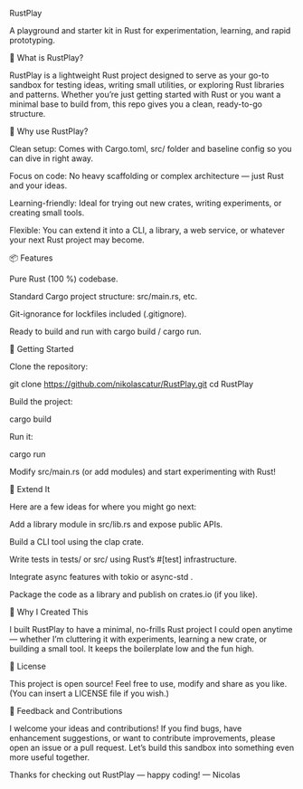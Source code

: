 RustPlay

A playground and starter kit in Rust for experimentation, learning, and rapid prototyping.

🚀 What is RustPlay?

RustPlay is a lightweight Rust project designed to serve as your go-to sandbox for testing ideas, writing small utilities, or exploring Rust libraries and patterns. Whether you’re just getting started with Rust or you want a minimal base to build from, this repo gives you a clean, ready-to-go structure.

🎯 Why use RustPlay?

Clean setup: Comes with Cargo.toml, src/ folder and baseline config so you can dive in right away.

Focus on code: No heavy scaffolding or complex architecture — just Rust and your ideas.

Learning-friendly: Ideal for trying out new crates, writing experiments, or creating small tools.

Flexible: You can extend it into a CLI, a library, a web service, or whatever your next Rust project may become.

📦 Features

Pure Rust (100 %) codebase.

Standard Cargo project structure: src/main.rs, etc.

Git-ignorance for lockfiles included (.gitignore).

Ready to build and run with cargo build / cargo run.

🧪 Getting Started

Clone the repository:

git clone https://github.com/nikolascatur/RustPlay.git
cd RustPlay


Build the project:

cargo build


Run it:

cargo run


Modify src/main.rs (or add modules) and start experimenting with Rust!

🔧 Extend It

Here are a few ideas for where you might go next:

Add a library module in src/lib.rs and expose public APIs.

Build a CLI tool using the clap
 crate.

Write tests in tests/ or src/ using Rust’s #[test] infrastructure.

Integrate async features with tokio
 or async-std
.

Package the code as a library and publish on crates.io
 (if you like).

🧠 Why I Created This

I built RustPlay to have a minimal, no-frills Rust project I could open anytime — whether I’m cluttering it with experiments, learning a new crate, or building a small tool. It keeps the boilerplate low and the fun high.

📄 License

This project is open source! Feel free to use, modify and share as you like. (You can insert a LICENSE file if you wish.)

💬 Feedback and Contributions

I welcome your ideas and contributions! If you find bugs, have enhancement suggestions, or want to contribute improvements, please open an issue or a pull request. Let’s build this sandbox into something even more useful together.

Thanks for checking out RustPlay — happy coding!
— Nicolas
